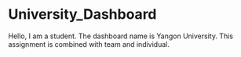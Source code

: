 # University_Dashboard
Hello, I am a student. The dashboard name is Yangon University. This assignment is combined with team and individual. 
